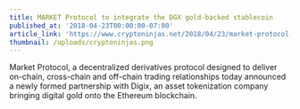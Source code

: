 ```yaml
---
title: MARKET Protocol to integrate the DGX gold-backed stablecoin
published_at: '2018-04-23T00:00:00-07:00'
article_link: 'https://www.cryptoninjas.net/2018/04/23/market-protocol-to-integrate-the-dgx-gold-backed-stablecoin/'
thumbnail: /uploads/cryptoninjas.png
---
```

Market Protocol, a decentralized derivatives protocol designed to deliver on-chain, cross-chain and off-chain trading relationships today announced a newly formed partnership with Digix, an asset tokenization company bringing digital gold onto the Ethereum blockchain.
